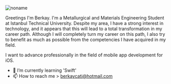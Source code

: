 

![noname](https://user-images.githubusercontent.com/89790844/199661649-8ea9fa25-d268-4903-b5a1-2e90295d7aa0.jpg)

Greetings I'm Berkay. I'm a Metallurgical and Materials Engineering Student at Istanbul Technical University. Despite my area, I have a strong interest in technology, and it appears that this will lead to a total transformation in my career path. Although I will completely turn my career on this path, I also try to benefit as much as possible from the competencies I have acquired in my field.


I want to advance professionally in the field of mobile app development for iOS. 


- 🌱 I’m currently learning 'Swift'
- 📫 How to reach me > berkaycati@hotmail.com

<!---
berkaycati/berkaycati is a ✨ special ✨ repository because its `README.md` (this file) appears on your GitHub profile.
You can click the Preview link to take a look at your changes.
--->


